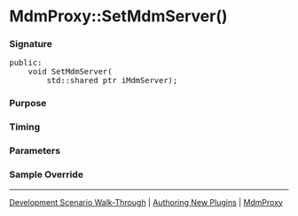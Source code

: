 # MdmProxy::SetMdmServer()

### Signature

<pre>
public:
    void SetMdmServer(
        std::shared_ptr<IMdmServer> iMdmServer);
</pre>

### Purpose

### Timing

### Parameters

### Sample Override

----

[Development Scenario Walk-Through](../../../development-scenario.md) | [Authoring New Plugins](../../developer-plugin-creation.md) | [MdmProxy](mdm-proxy.md)
